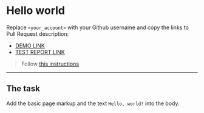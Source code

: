 # Hello world
Replace `<your_account>` with your Github username and copy the links to Pull Request description:
- [DEMO LINK](https://Nikoramo.github.io/layout_hello-world/)
- [TEST REPORT LINK](https://Nikoramo.github.io/layout_hello-world/report/html_report/)

> Follow [this instructions](https://mate-academy.github.io/layout_task-guideline/#how-to-solve-the-layout-tasks-on-github)
___

## The task
Add the basic page markup and the text `Hello, world!` into the body.
